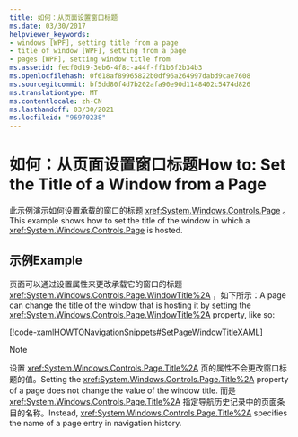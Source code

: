 ```yaml
---
title: 如何：从页面设置窗口标题
ms.date: 03/30/2017
helpviewer_keywords:
- windows [WPF], setting title from a page
- title of window [WPF], setting from a page
- pages [WPF], setting window title from
ms.assetid: fecf0d19-3eb6-4f8c-a44f-ff1b6f2b34b3
ms.openlocfilehash: 0f618af89965822b0df96a264997dabd9cae7608
ms.sourcegitcommit: bf5dd80f4d7b202afa90e90d1148402c5474d826
ms.translationtype: MT
ms.contentlocale: zh-CN
ms.lasthandoff: 03/30/2021
ms.locfileid: "96970238"
---
```

# <a name="how-to-set-the-title-of-a-window-from-a-page"></a><span data-ttu-id="39042-102">如何：从页面设置窗口标题</span><span class="sxs-lookup"><span data-stu-id="39042-102">How to: Set the Title of a Window from a Page</span></span>
<span data-ttu-id="39042-103">此示例演示如何设置承载的窗口的标题 <xref:System.Windows.Controls.Page> 。</span><span class="sxs-lookup"><span data-stu-id="39042-103">This example shows how to set the title of the window in which a <xref:System.Windows.Controls.Page> is hosted.</span></span>  
  
## <a name="example"></a><span data-ttu-id="39042-104">示例</span><span class="sxs-lookup"><span data-stu-id="39042-104">Example</span></span>  
 <span data-ttu-id="39042-105">页面可以通过设置属性来更改承载它的窗口的标题 <xref:System.Windows.Controls.Page.WindowTitle%2A> ，如下所示：</span><span class="sxs-lookup"><span data-stu-id="39042-105">A page can change the title of the window that is hosting it by setting the <xref:System.Windows.Controls.Page.WindowTitle%2A> property, like so:</span></span>  
  
 [!code-xaml[HOWTONavigationSnippets#SetPageWindowTitleXAML](~/samples/snippets/csharp/VS_Snippets_Wpf/HOWTONavigationSnippets/CSharp/SetWindowTitlePage.xaml#setpagewindowtitlexaml)]  
  
> [!NOTE]
> <span data-ttu-id="39042-106">设置 <xref:System.Windows.Controls.Page.Title%2A> 页的属性不会更改窗口标题的值。</span><span class="sxs-lookup"><span data-stu-id="39042-106">Setting the <xref:System.Windows.Controls.Page.Title%2A> property of a page does not change the value of the window title.</span></span> <span data-ttu-id="39042-107">而是 <xref:System.Windows.Controls.Page.Title%2A> 指定导航历史记录中的页面条目的名称。</span><span class="sxs-lookup"><span data-stu-id="39042-107">Instead, <xref:System.Windows.Controls.Page.Title%2A> specifies the name of a page entry in navigation history.</span></span>
